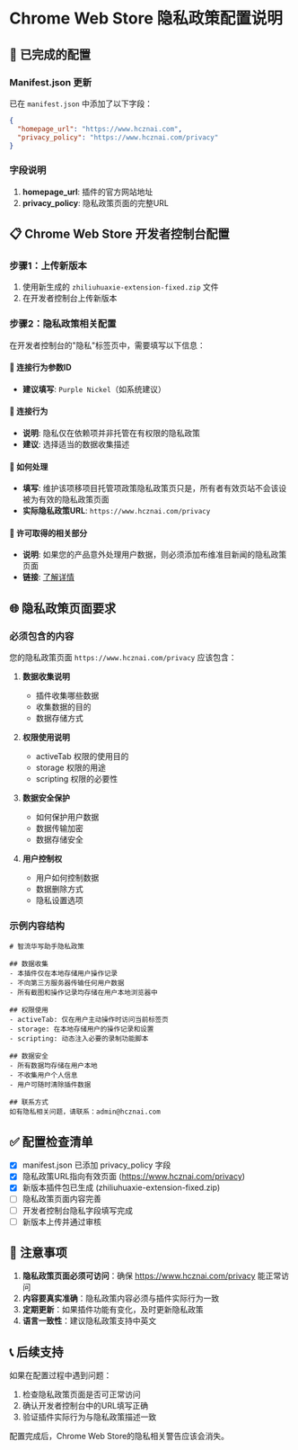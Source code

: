 # Chrome Web Store 隐私政策配置说明

## 🔧 已完成的配置

### Manifest.json 更新
已在 `manifest.json` 中添加了以下字段：

```json
{
  "homepage_url": "https://www.hcznai.com",
  "privacy_policy": "https://www.hcznai.com/privacy"
}
```

### 字段说明

1. **homepage_url**: 插件的官方网站地址
2. **privacy_policy**: 隐私政策页面的完整URL

## 📋 Chrome Web Store 开发者控制台配置

### 步骤1：上传新版本
1. 使用新生成的 `zhiliuhuaxie-extension-fixed.zip` 文件
2. 在开发者控制台上传新版本

### 步骤2：隐私政策相关配置
在开发者控制台的"隐私"标签页中，需要填写以下信息：

#### 🔸 连接行为参数ID
- **建议填写**: `Purple Nickel`（如系统建议）

#### 🔸 连接行为
- **说明**: 隐私仅在依赖项并非托管在有权限的隐私政策
- **建议**: 选择适当的数据收集描述

#### 🔸 如何处理
- **填写**: 维护该项移项目托管项政策隐私政策页只是，所有者有效页站不会该设被为有效的隐私政策页面
- **实际隐私政策URL**: `https://www.hcznai.com/privacy`

#### 🔸 许可取得的相关部分
- **说明**: 如果您的产品意外处理用户数据，则必须添加布维准目新闻的隐私政策页面
- **链接**: [了解详情](相关文档链接)

## 🌐 隐私政策页面要求

### 必须包含的内容
您的隐私政策页面 `https://www.hcznai.com/privacy` 应该包含：

1. **数据收集说明**
   - 插件收集哪些数据
   - 收集数据的目的
   - 数据存储方式

2. **权限使用说明**
   - activeTab 权限的使用目的
   - storage 权限的用途
   - scripting 权限的必要性

3. **数据安全保护**
   - 如何保护用户数据
   - 数据传输加密
   - 数据存储安全

4. **用户控制权**
   - 用户如何控制数据
   - 数据删除方式
   - 隐私设置选项

### 示例内容结构
```
# 智流华写助手隐私政策

## 数据收集
- 本插件仅在本地存储用户操作记录
- 不向第三方服务器传输任何用户数据
- 所有截图和操作记录均存储在用户本地浏览器中

## 权限使用
- activeTab: 仅在用户主动操作时访问当前标签页
- storage: 在本地存储用户的操作记录和设置
- scripting: 动态注入必要的录制功能脚本

## 数据安全
- 所有数据均存储在用户本地
- 不收集用户个人信息
- 用户可随时清除插件数据

## 联系方式
如有隐私相关问题，请联系：admin@hcznai.com
```

## ✅ 配置检查清单

- [x] manifest.json 已添加 privacy_policy 字段
- [x] 隐私政策URL指向有效页面 (https://www.hcznai.com/privacy)
- [x] 新版本插件包已生成 (zhiliuhuaxie-extension-fixed.zip)
- [ ] 隐私政策页面内容完善
- [ ] 开发者控制台隐私字段填写完成
- [ ] 新版本上传并通过审核

## 🚨 注意事项

1. **隐私政策页面必须可访问**：确保 https://www.hcznai.com/privacy 能正常访问
2. **内容要真实准确**：隐私政策内容必须与插件实际行为一致
3. **定期更新**：如果插件功能有变化，及时更新隐私政策
4. **语言一致性**：建议隐私政策支持中英文

## 📞 后续支持

如果在配置过程中遇到问题：
1. 检查隐私政策页面是否可正常访问
2. 确认开发者控制台中的URL填写正确
3. 验证插件实际行为与隐私政策描述一致

配置完成后，Chrome Web Store的隐私相关警告应该会消失。